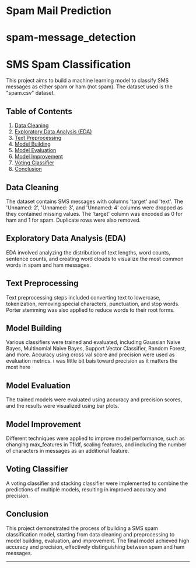 # Spam Mail Prediction
# spam-message_detection

# SMS Spam Classification

This project aims to build a machine learning model to classify SMS messages as either spam or ham (not spam). The dataset used is the "spam.csv" dataset.

## Table of Contents
1. [Data Cleaning](#data-cleaning)
2. [Exploratory Data Analysis (EDA)](#eda)
3. [Text Preprocessing](#text-preprocessing)
4. [Model Building](#model-building)
5. [Model Evaluation](#model-evaluation)
6. [Model Improvement](#model-improvement)
7. [Voting Classifier](#voting-classifier)
8. [Conclusion](#conclusion)

## Data Cleaning <a name="data-cleaning"></a>

The dataset contains SMS messages with columns 'target' and 'text'. The 'Unnamed: 2', 'Unnamed: 3', and 'Unnamed: 4' columns were dropped as they contained missing values. The 'target' column was encoded as 0 for ham and 1 for spam. Duplicate rows were also removed.

## Exploratory Data Analysis (EDA) <a name="eda"></a>

EDA involved analyzing the distribution of text lengths, word counts, sentence counts, and creating word clouds to visualize the most common words in spam and ham messages.

## Text Preprocessing <a name="text-preprocessing"></a>

Text preprocessing steps included converting text to lowercase, tokenization, removing special characters, punctuation, and stop words. Porter stemming was also applied to reduce words to their root forms.

## Model Building <a name="model-building"></a>

Various classifiers were trained and evaluated, including Gaussian Naive Bayes, Multinomial Naive Bayes, Support Vector Classifier, Random Forest, and more. Accuracy using cross val score and precision were used as evaluation metrics. i was little bit bais toward precision as it matters the most here

## Model Evaluation <a name="model-evaluation"></a>

The trained models were evaluated using accuracy and precision scores, and the results were visualized using bar plots.

## Model Improvement <a name="model-improvement"></a>

Different techniques were applied to improve model performance, such as changing max_features in TfIdf, scaling features, and including the number of characters in messages as an additional feature.

## Voting Classifier

A voting classifier and stacking classifier were implemented to combine the predictions of multiple models, resulting in improved accuracy and precision.

## Conclusion <a name="conclusion"></a>

This project demonstrated the process of building a SMS spam classification model, starting from data cleaning and preprocessing to model building, evaluation, and improvement. The final model achieved high accuracy and precision, effectively distinguishing between spam and ham messages.

------
